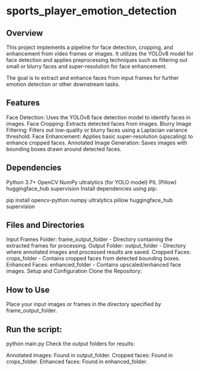 # sports_player_emotion_detection

## Overview
This project implements a pipeline for face detection, cropping, and enhancement from video frames or images. It utilizes the YOLOv8 model for face detection and applies preprocessing techniques such as filtering out small or blurry faces and super-resolution for face enhancement.

The goal is to extract and enhance faces from input frames for further emotion detection or other downstream tasks.

## Features
Face Detection: Uses the YOLOv8 face detection model to identify faces in images.
Face Cropping: Extracts detected faces from images.
Blurry Image Filtering: Filters out low-quality or blurry faces using a Laplacian variance threshold.
Face Enhancement: Applies basic super-resolution (upscaling) to enhance cropped faces.
Annotated Image Generation: Saves images with bounding boxes drawn around detected faces.
## Dependencies
Python 3.7+
OpenCV
NumPy
ultralytics (for YOLO model)
PIL (Pillow)
huggingface_hub
supervision
Install dependencies using pip:


pip install opencv-python numpy ultralytics pillow huggingface_hub supervision

## Files and Directories
Input Frames Folder: frame_output_folder - Directory containing the extracted frames for processing.
Output Folder: output_folder - Directory where annotated images and processed results are saved.
Cropped Faces: crops_folder - Contains cropped faces from detected bounding boxes.
Enhanced Faces: enhanced_folder - Contains upscaled/enhanced face images.
Setup and Configuration
Clone the Repository:

## How to Use
Place your input images or frames in the directory specified by frame_output_folder.

## Run the script:


python main.py
Check the output folders for results:

Annotated images: Found in output_folder.
Cropped faces: Found in crops_folder.
Enhanced faces: Found in enhanced_folder.

